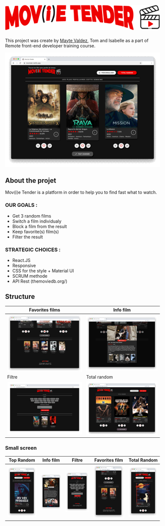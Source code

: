 # ![movietender logo](https://raw.githubusercontent.com/mayte-valdez/movie-Tender/master/img_info/logo_v2.svg)

This project was create by [Mayte Valdez](https://github.com/mayte-valdez), Tom and Isabelle as a part of Remote front-end developer training course.

<img src="https://raw.githubusercontent.com/mayte-valdez/movie-Tender/master/img_info/movietenderHome.gif"> 


## About the projet
Mov(i)e Tender is a platform in order to help you to find fast what to watch.

### OUR GOALS :
- Get 3 random films 
- Switch a film individualy 
- Block a film from the result
- Keep favorite(s) film(s)
- Filter the result

### STRATEGIC CHOICES :
- React.JS
- Responsive 
- CSS for the style + Material UI
- SCRUM methode
- API Rest (themoviedb.org/)

## Structure


| Favorites films | Info film |
| --- | --- |
| <img src="https://raw.githubusercontent.com/mayte-valdez/movie-Tender/master/img_info/favFilms.png"> |  <img src="https://raw.githubusercontent.com/mayte-valdez/movie-Tender/master/img_info/web-modale.png"> | 
| Filtre | Total random | 
|<img src="https://raw.githubusercontent.com/mayte-valdez/movie-Tender/master/img_info/filtre.gif"> | <img src="https://raw.githubusercontent.com/mayte-valdez/movie-Tender/master/img_info/random.gif">  | 

### Small screen

| Top Random | Info film | Filtre | Favorites film | Total Random |
| --- | --- | --- | --- | --- |
| <img src="https://raw.githubusercontent.com/mayte-valdez/movie-Tender/master/img_info/movil.png"> |  <img src="https://raw.githubusercontent.com/mayte-valdez/movie-Tender/master/img_info/movil-modal.png"> |  <img src="https://raw.githubusercontent.com/mayte-valdez/movie-Tender/master/img_info/movil-filtre.png"> |  <img src="https://raw.githubusercontent.com/mayte-valdez/movie-Tender/master/img_info/movile-fav.png"> | <img src="https://raw.githubusercontent.com/mayte-valdez/movie-Tender/master/img_info/movile-toatalRandom.png"> | 
